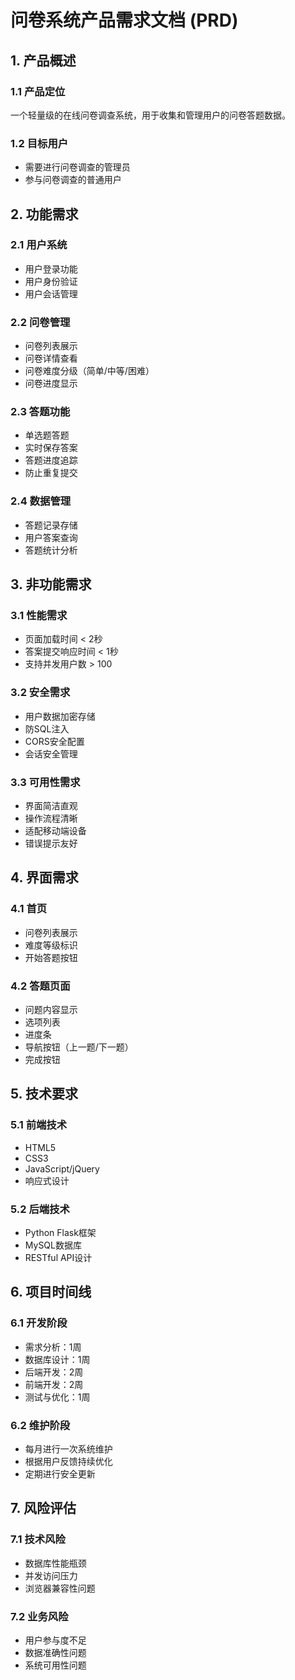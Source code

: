# 问卷系统产品需求文档 (PRD)

## 1. 产品概述

### 1.1 产品定位
一个轻量级的在线问卷调查系统，用于收集和管理用户的问卷答题数据。

### 1.2 目标用户
- 需要进行问卷调查的管理员
- 参与问卷调查的普通用户

## 2. 功能需求

### 2.1 用户系统
- 用户登录功能
- 用户身份验证
- 用户会话管理

### 2.2 问卷管理
- 问卷列表展示
- 问卷详情查看
- 问卷难度分级（简单/中等/困难）
- 问卷进度显示

### 2.3 答题功能
- 单选题答题
- 实时保存答案
- 答题进度追踪
- 防止重复提交

### 2.4 数据管理
- 答题记录存储
- 用户答案查询
- 答题统计分析

## 3. 非功能需求

### 3.1 性能需求
- 页面加载时间 < 2秒
- 答案提交响应时间 < 1秒
- 支持并发用户数 > 100

### 3.2 安全需求
- 用户数据加密存储
- 防SQL注入
- CORS安全配置
- 会话安全管理

### 3.3 可用性需求
- 界面简洁直观
- 操作流程清晰
- 适配移动端设备
- 错误提示友好

## 4. 界面需求

### 4.1 首页
- 问卷列表展示
- 难度等级标识
- 开始答题按钮

### 4.2 答题页面
- 问题内容显示
- 选项列表
- 进度条
- 导航按钮（上一题/下一题）
- 完成按钮

## 5. 技术要求

### 5.1 前端技术
- HTML5
- CSS3
- JavaScript/jQuery
- 响应式设计

### 5.2 后端技术
- Python Flask框架
- MySQL数据库
- RESTful API设计

## 6. 项目时间线

### 6.1 开发阶段
- 需求分析：1周
- 数据库设计：1周
- 后端开发：2周
- 前端开发：2周
- 测试与优化：1周

### 6.2 维护阶段
- 每月进行一次系统维护
- 根据用户反馈持续优化
- 定期进行安全更新

## 7. 风险评估

### 7.1 技术风险
- 数据库性能瓶颈
- 并发访问压力
- 浏览器兼容性问题

### 7.2 业务风险
- 用户参与度不足
- 数据准确性问题
- 系统可用性问题
